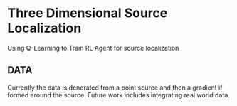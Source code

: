 # Three Dimensional Source Localization
Using Q-Learning to Train RL Agent for source localization


## DATA
Currently the data is denerated from a point source and then a gradient if formed around the source. Future work includes integrating real world data.
